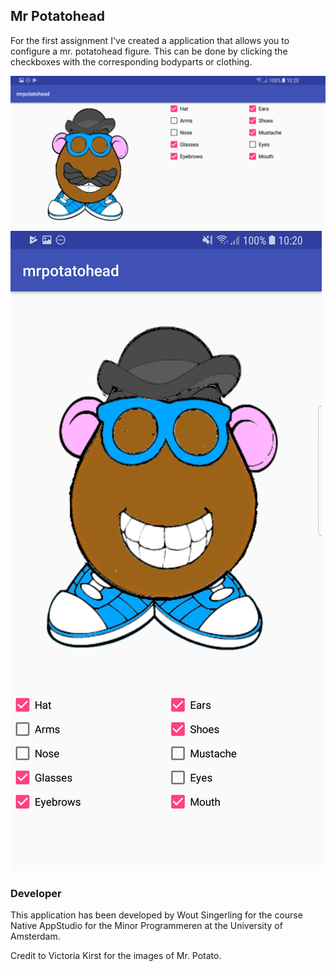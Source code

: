 ## Mr Potatohead

For the first assignment I've created a application that allows you to configure a mr. potatohead figure.
This can be done by clicking the checkboxes with the corresponding bodyparts or clothing.

![landscape](https://github.com/Wohesi/woutsingerling-pset1/blob/master/doc/landscape.png)
![portrait](https://github.com/Wohesi/woutsingerling-pset1/blob/master/doc/portrait.png)


### Developer
This application has been developed by Wout Singerling for the course Native AppStudio for the Minor Programmeren at the University of Amsterdam. 

Credit to  Victoria Kirst for the images of Mr. Potato.
